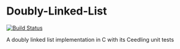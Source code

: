 Doubly-Linked-List
==================
[![Build Status](https://travis-ci.org/oclarocque/Doubly-Linked-List.svg?branch=master)](https://travis-ci.org/oclarocque/Doubly-Linked-List)

A doubly linked list implementation in C with its Ceedling unit tests
